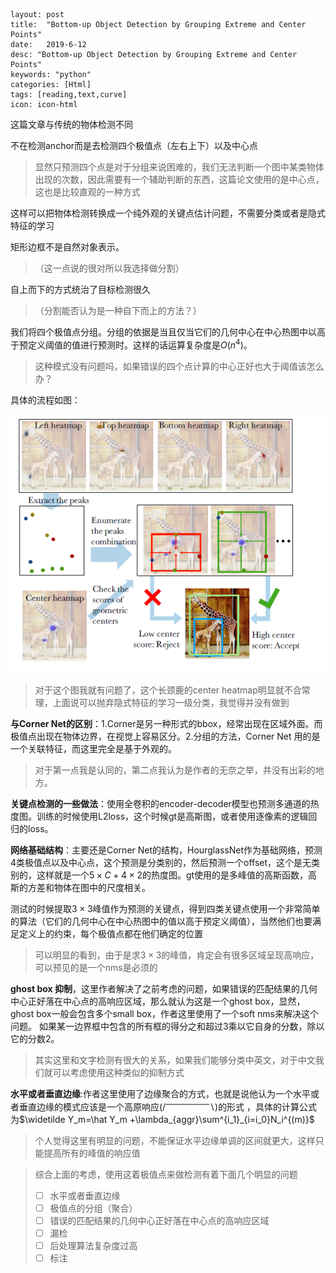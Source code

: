 ```
layout: post
title:  "Bottom-up Object Detection by Grouping Extreme and Center Points"
date:   2019-6-12
desc: "Bottom-up Object Detection by Grouping Extreme and Center Points"
keywords: "python"
categories: [Html]
tags: [reading,text,curve]
icon: icon-html
```

这篇文章与传统的物体检测不同

不在检测anchor而是去检测四个极值点（左右上下）以及中心点

> 显然只预测四个点是对于分组来说困难的，我们无法判断一个图中某类物体出现的次数，因此需要有一个辅助判断的东西，这篇论文使用的是中心点，这也是比较直观的一种方式

这样可以把物体检测转换成一个纯外观的关键点估计问题，不需要分类或者是隐式特征的学习

矩形边框不是自然对象表示。

> （这一点说的很对所以我选择做分割）

自上而下的方式统治了目标检测很久

> （分割能否认为是一种自下而上的方法？）

我们将四个极值点分组。分组的依据是当且仅当它们的几何中心在中心热图中以高于预定义阈值的值进行预测时。这样的话运算复杂度是$O(n^4)​$。

> 这种模式没有问题吗，如果错误的四个点计算的中心正好也大于阈值该怎么办？

具体的流程如图：

![1](..\assets\img\paper-6-1.jpg)

> 对于这个图我就有问题了，这个长颈鹿的center heatmap明显就不合常理，上面说可以抛弃隐式特征的学习一级分类，我觉得并没有做到

**与Corner Net的区别**：1.Corner是另一种形式的bbox，经常出现在区域外面。而极值点出现在物体边界，在视觉上容易区分。2.分组的方法，Corner Net 用的是一个关联特征，而这里完全是基于外观的。

> 对于第一点我是认同的，第二点我认为是作者的无奈之举，并没有出彩的地方。

**关键点检测的一些做法**：使用全卷积的encoder-decoder模型也预测多通道的热度图。训练的时候使用L2loss，这个时候gt是高斯图，或者使用逐像素的逻辑回归的loss。

**网络基础结构**：主要还是Corner Net的结构，HourglassNet作为基础网络，预测4类极值点以及中心点，这个预测是分类别的，然后预测一个offset，这个是无类别的，这样就是一个$5\times C +4\times 2$的热度图。gt使用的是多峰值的高斯函数，高斯的方差和物体在图中的尺度相关。

测试的时候提取$3\times3$峰值作为预测的关键点，得到四类关键点使用一个非常简单的算法（它们的几何中心在中心热图中的值以高于预定义阈值），当然他们也要满足定义上的约束，每个极值点都在他们确定的位置

> 可以明显的看到，由于是求$3\times 3$的峰值，肯定会有很多区域呈现高响应，可以预见的是一个nms是必须的

**ghost box 抑制**，这里作者解决了之前考虑的问题，如果错误的匹配结果的几何中心正好落在中心点的高响应区域，那么就认为这是一个ghost box，显然，ghost box一般会包含多个small box，作者这里使用了一个soft nms来解决这个问题。   如果某一边界框中包含的所有框的得分之和超过3乘以它自身的分数，除以它的分数2。

> 其实这里和文字检测有很大的关系，如果我们能够分类中英文，对于中文我们就可以考虑使用这种类似的抑制方式

**水平或者垂直边缘**:作者这里使用了边缘聚合的方式，也就是说他认为一个水平或者垂直边缘的模式应该是一个高原响应$(/^{——————}\backslash)$的形式 ，具体的计算公式为$\widetilde Y_m=\hat Y_m +\lambda_{aggr}\sum^{i_1}_{i=i_0}N_i^{(m)}$

> 个人觉得这里有明显的问题，不能保证水平边缘单调的区间就更大，这样只能提高所有的峰值的响应值



> 综合上面的考虑，使用这着极值点来做检测有着下面几个明显的问题
>
> - [ ] 水平或者垂直边缘
> - [ ] 极值点的分组（聚合）
> - [ ] 错误的匹配结果的几何中心正好落在中心点的高响应区域
> - [ ] 漏检
> - [ ] 后处理算法复杂度过高
> - [ ] 标注